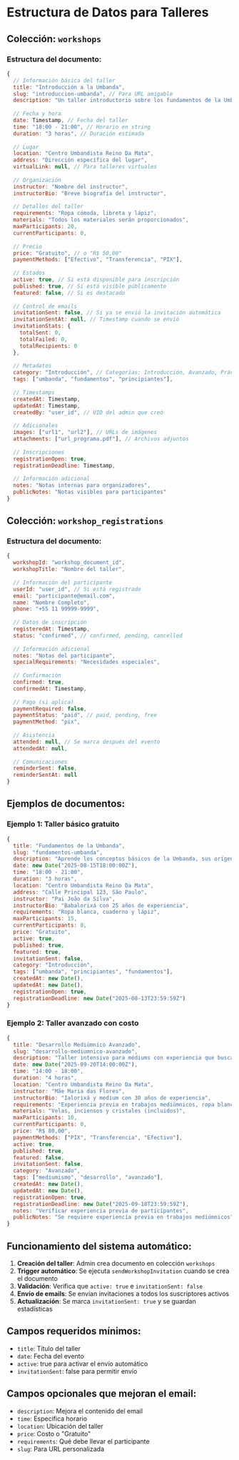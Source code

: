 # Estructura de Datos para Talleres

## Colección: `workshops`

### Estructura del documento:

```javascript
{
  // Información básica del taller
  title: "Introducción a la Umbanda",
  slug: "introduccion-umbanda", // Para URL amigable
  description: "Un taller introductorio sobre los fundamentos de la Umbanda, sus orígenes y prácticas principales.",
  
  // Fecha y hora
  date: Timestamp, // Fecha del taller
  time: "18:00 - 21:00", // Horario en string
  duration: "3 horas", // Duración estimada
  
  // Lugar
  location: "Centro Umbandista Reino Da Mata",
  address: "Dirección específica del lugar",
  virtualLink: null, // Para talleres virtuales
  
  // Organización
  instructor: "Nombre del instructor",
  instructorBio: "Breve biografía del instructor",
  
  // Detalles del taller
  requirements: "Ropa cómoda, libreta y lápiz",
  materials: "Todos los materiales serán proporcionados",
  maxParticipants: 20,
  currentParticipants: 0,
  
  // Precio
  price: "Gratuito", // o "R$ 50,00"
  paymentMethods: ["Efectivo", "Transferencia", "PIX"],
  
  // Estados
  active: true, // Si está disponible para inscripción
  published: true, // Si está visible públicamente
  featured: false, // Si es destacado
  
  // Control de emails
  invitationSent: false, // Si ya se envió la invitación automática
  invitationSentAt: null, // Timestamp cuando se envió
  invitationStats: {
    totalSent: 0,
    totalFailed: 0,
    totalRecipients: 0
  },
  
  // Metadatos
  category: "Introducción", // Categorías: Introducción, Avanzado, Práctico, Teórico
  tags: ["umbanda", "fundamentos", "principiantes"],
  
  // Timestamps
  createdAt: Timestamp,
  updatedAt: Timestamp,
  createdBy: "user_id", // UID del admin que creó
  
  // Adicionales
  images: ["url1", "url2"], // URLs de imágenes
  attachments: ["url_programa.pdf"], // Archivos adjuntos
  
  // Inscripciones
  registrationOpen: true,
  registrationDeadline: Timestamp,
  
  // Información adicional
  notes: "Notas internas para organizadores",
  publicNotes: "Notas visibles para participantes"
}
```

## Colección: `workshop_registrations`

### Estructura del documento:

```javascript
{
  workshopId: "workshop_document_id",
  workshopTitle: "Nombre del taller",
  
  // Información del participante
  userId: "user_id", // Si está registrado
  email: "participante@email.com",
  name: "Nombre Completo",
  phone: "+55 11 99999-9999",
  
  // Datos de inscripción
  registeredAt: Timestamp,
  status: "confirmed", // confirmed, pending, cancelled
  
  // Información adicional
  notes: "Notas del participante",
  specialRequirements: "Necesidades especiales",
  
  // Confirmación
  confirmed: true,
  confirmedAt: Timestamp,
  
  // Pago (si aplica)
  paymentRequired: false,
  paymentStatus: "paid", // paid, pending, free
  paymentMethod: "pix",
  
  // Asistencia
  attended: null, // Se marca después del evento
  attendedAt: null,
  
  // Comunicaciones
  reminderSent: false,
  reminderSentAt: null
}
```

## Ejemplos de documentos:

### Ejemplo 1: Taller básico gratuito

```javascript
{
  title: "Fundamentos de la Umbanda",
  slug: "fundamentos-umbanda",
  description: "Aprende los conceptos básicos de la Umbanda, sus orígenes africanos y la práctica moderna.",
  date: new Date("2025-08-15T18:00:00Z"),
  time: "18:00 - 21:00",
  duration: "3 horas",
  location: "Centro Umbandista Reino Da Mata",
  address: "Calle Principal 123, São Paulo",
  instructor: "Pai João da Silva",
  instructorBio: "Babalorixá con 25 años de experiencia",
  requirements: "Ropa blanca, cuaderno y lápiz",
  maxParticipants: 15,
  currentParticipants: 0,
  price: "Gratuito",
  active: true,
  published: true,
  featured: true,
  invitationSent: false,
  category: "Introducción",
  tags: ["umbanda", "principiantes", "fundamentos"],
  createdAt: new Date(),
  updatedAt: new Date(),
  registrationOpen: true,
  registrationDeadline: new Date("2025-08-13T23:59:59Z")
}
```

### Ejemplo 2: Taller avanzado con costo

```javascript
{
  title: "Desarrollo Mediúmnico Avanzado",
  slug: "desarrollo-mediumnico-avanzado",
  description: "Taller intensivo para médiums con experiencia que buscan profundizar su desarrollo espiritual.",
  date: new Date("2025-09-20T14:00:00Z"),
  time: "14:00 - 18:00",
  duration: "4 horas",
  location: "Centro Umbandista Reino Da Mata",
  instructor: "Mãe Maria das Flores",
  instructorBio: "Ialorixá y medium con 30 años de experiencia",
  requirements: "Experiencia previa en trabajos mediúmnicos, ropa blanca",
  materials: "Velas, inciensos y cristales (incluidos)",
  maxParticipants: 10,
  currentParticipants: 0,
  price: "R$ 80,00",
  paymentMethods: ["PIX", "Transferencia", "Efectivo"],
  active: true,
  published: true,
  featured: false,
  invitationSent: false,
  category: "Avanzado",
  tags: ["mediumismo", "desarrollo", "avanzado"],
  createdAt: new Date(),
  updatedAt: new Date(),
  registrationOpen: true,
  registrationDeadline: new Date("2025-09-18T23:59:59Z"),
  notes: "Verificar experiencia previa de participantes",
  publicNotes: "Se requiere experiencia previa en trabajos mediúmnicos"
}
```

## Funcionamiento del sistema automático:

1. **Creación del taller**: Admin crea documento en colección `workshops`
2. **Trigger automático**: Se ejecuta `sendWorkshopInvitation` cuando se crea el documento
3. **Validación**: Verifica que `active: true` e `invitationSent: false`
4. **Envío de emails**: Se envían invitaciones a todos los suscriptores activos
5. **Actualización**: Se marca `invitationSent: true` y se guardan estadísticas

## Campos requeridos mínimos:

- `title`: Título del taller
- `date`: Fecha del evento
- `active`: true para activar el envío automático
- `invitationSent`: false para permitir envío

## Campos opcionales que mejoran el email:

- `description`: Mejora el contenido del email
- `time`: Especifica horario
- `location`: Ubicación del taller
- `price`: Costo o "Gratuito"
- `requirements`: Qué debe llevar el participante
- `slug`: Para URL personalizada